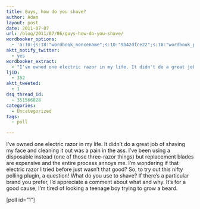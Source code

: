 ```yaml
---
title: Guys, how do you shave?
author: Adam
layout: post
date: 2011-07-07
url: /blog/2011/07/06/guys-how-do-you-shave/
wordbooker_options:
  - 'a:10:{s:18:"wordbook_noncename";s:10:"9b42dfce22";s:18:"wordbook_page_post";s:4:"-100";s:18:"wordbook_orandpage";s:1:"2";s:23:"wordbook_default_author";s:1:"1";s:23:"wordbook_extract_length";s:3:"256";s:19:"wordbook_actionlink";s:3:"300";s:26:"wordbooker_publish_default";s:2:"on";s:18:"wordbook_attribute";s:30:"Wrote a new post on their blog";s:29:"wordbooker_status_update_text";s:35:": New blog post :  %title% - %link%";s:17:"wordbook_new_post";s:1:"1";}'
aktt_notify_twitter:
  - yes
wordbooker_extract:
  - "I've owned one electric razor in my life. It didn't do a great job of shaving my face and cleaning it out was a pain in the ass. I've been using a disposable instead (one of those three-razor things) but replacement blades are expensive and the entire  ..."
ljID:
  - 352
aktt_tweeted:
  - 1
dsq_thread_id:
  - 351566028
categories:
  - Uncategorized
tags:
  - poll

---
```

I&#8217;ve owned one electric razor in my life. It didn&#8217;t do a great job of shaving my face and cleaning it out was a pain in the ass. I&#8217;ve been using a disposable instead (one of those three-razor things) but replacement blades are expensive and the entire process annoys me. I&#8217;m wondering if that electric razor I tried before just wasn&#8217;t that good? So, to try out this nifty polling plugin, a question! What do you use to shave? If there&#8217;s a particular brand you prefer, I&#8217;d appreciate a comment about what and why. It&#8217;s for a good cause; I&#8217;m tired of looking a teenage boy trying to grow a beard.

[poll id=&#8221;1&#8243;]
